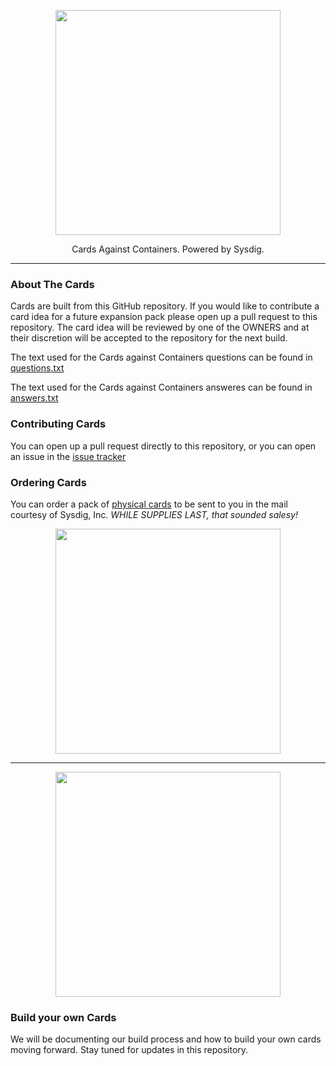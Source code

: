 <p align="center"><img src="sysdig.png" width="360"></p>

<p align="center">Cards Against Containers. Powered by Sysdig.</p>

<hr>

### About The Cards

Cards are built from this GitHub repository. If you would like to contribute a card idea for a future expansion pack please open up a pull request to this repository. The card idea will be reviewed by one of the OWNERS and at their discretion will be accepted to the repository for the next build.

The text used for the Cards against Containers questions can be found in [questions.txt](./questions.txt)

The text used for the Cards against Containers answeres can be found in [answers.txt](./answers.txt)

### Contributing Cards

You can open up a pull request directly to this repository, or you can open an issue in the [issue tracker](https://github.com/cardsagainstcontainers/deck/issues)

### Ordering Cards

You can order a pack of [physical cards](https://go.sysdig.com/cardsagainstcontainers) to be sent to you in the mail courtesy of Sysdig, Inc.   *WHILE SUPPLIES LAST, that sounded salesy!*

<p align="center"><a href="https://twitter.com/jbeda/status/1255651920628207616?s=20"><img src="tweet-joe.png" width="360"></a></p>

<hr>

<p align="center"><a href="https://twitter.com/mauilion/status/1255315212795854848?s=20"><img src="tweet-duffie.png" width="360"></a></p>


### Build your own Cards

We will be documenting our build process and how to build your own cards moving forward. Stay tuned for updates in this repository.
